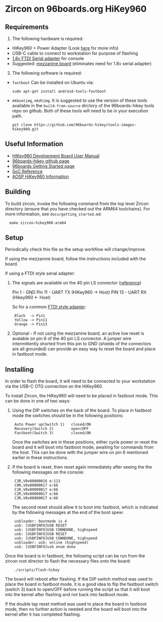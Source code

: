 #  Zircon on 96boards.org HiKey960

## Requirements

1. The following hardware is required:
  + HiKey960 + Power Adapter (Look [here](http://www.96boards.org/product/hikey960/) for more info)
  + USB-C cable to connect to workstation for purpose of flashing
  + [1.8v FTDI Serial adapter](https://www.digikey.com/products/en?keywords=768-1070-ND) for console
  + Suggested: [mezzanine board](https://www.seeedstudio.com/96Boards-UART-p-2525.html) (eliminates need for 1.8v serial adapter)

2. The following software is required:
 + `fastboot` Can be installed on Ubuntu via:

      `sudo apt-get install android-tools-fastboot`

 + `mkbootimg`, `mkdtimg`. It is suggested to use the version of these tools available in the `build-from-source` dirctory of the 96boards-hikey tools repo on github.  Both of these tools will need to be in your execution path.

      `git clone https://github.com/96boards-hikey/tools-images-hikey960.git`


## Useful Information
+ [HiKey960 Development Board User Manual](http://www.96boards.org/documentation/ConsumerEdition/HiKey960/HardwareDocs/HardwareUserManual.md/)
+ [96boards-hikey github page](https://github.com/96boards-hikey)
+ [96boards Getting Started page](http://www.96boards.org/documentation/ConsumerEdition/HiKey960/GettingStarted/README.md/)
+ [SoC Reference](https://github.com/96boards/documentation/raw/master/ConsumerEdition/HiKey960/HardwareDocs/HiKey960_SoC_Reference_Manual.pdf)
+ [AOSP HiKey960 Information](https://source.android.com/source/devices#hikey960)

## Building
To build zircon, invoke the following command from the top level Zircon
directory (ensure that you have checked out the ARM64 toolchains). For more
information, see `docs/getting_started.md`:

      make zircon-hikey960-arm64

## Setup
Periodically check this file as the setup workflow will change/improve.

If using the mezzanine board, follow the instructions included with the board.

If using a FTDI style serial adapter:

1. The signals are available on the 40 pin LS connector ([reference](https://raw.githubusercontent.com/96boards/documentation/master/ConsumerEdition/HiKey960/AdditionalDocs/Images/Images_HWUserManual/HiKey960_Numbered_Front2.png))

      Pin 1  - GND
        Pin 11 - UART TX (HiKey960 -> Host)
        PIN 13 - UART RX (Hikey960 <- Host)

    So for a common [FTDI style adapter](https://www.digikey.com/products/en?keywords=768-1070-ND):

        Black  -> Pin1
        Yellow -> Pin11
        Orange -> Pin13

2. Optional - If not using the mezzanine board, an active low reset is avalable on pin 6 of the 40 pin LS connector.  A jumper wire intermittently shorted from this pin to GND (shields of the connectors are all grounded) can provide an easy way to reset the board and place in fastboot mode.



## Installing

In order to flash the board, it will need to be connected to your workstation via the USB-C OTG connection on the HiKey960.

To install Zircon, the HiKey960 will need to be placed in fastboot mode.  This can be done in one of two ways:

1. Using the DIP switches on the back of the board.  To place in fastboot mode the switches should be in the following positions:

        Auto Power up(Switch 1)   closed/ON
        Recovery(Switch 2)        open/OFF
        Fastboot(Switch 3)        closed/ON

    Once the switches are in these positions, either cycle power or reset the board and it will boot into fastboot mode, awaiting for commands from the host.  This can be done with the jumper wire on pin 6 mentioned earlier in these instructions.

2. If the board is reset, then reset again immediately after seeing the the following messages on the console:

        C3R,V0x00000016 e:113
        C0R,V0x00000017 e:66
        C1R,V0x00000017 e:66
        C2R,V0x00000017 e:66
        C3R,V0x00000017 e:66

    The second reset should allow it to boot into fastboot, which is indicated by the following messages at the end of the boot spew:

        usbloader: bootmode is 4
        usb: [USBFINFO]USB RESET
        usb: [USBFINFO]USB CONNDONE, highspeed
        usb: [USBFINFO]USB RESET
        usb: [USBFINFO]USB CONNDONE, highspeed
        usbloader: usb: online (highspeed)
        usb: [USBFINFO]usb enum done

Once the board is in fastboot, the following script can be run from the zircon root director to flash the necessary files onto the board:

        ./scripts/flash-hikey

The board will reboot after flashing.  If the DIP switch method was used to place the board in fastboot mode, it is a good idea to flip the fastboot switch (switch 3) back to open/OFF before running the script so that it will boot into the kernel after flashing and not back into fastboot mode.

If the double tap reset method was used to place the board in fastboot mode, then no further action is needed and the board will boot into the kernel after it has completed flashing.
